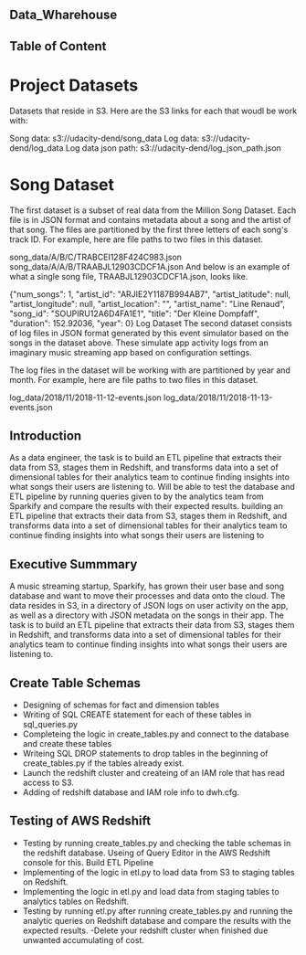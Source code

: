 ## Data_Wharehouse

## Table of Content

# Project Datasets
Datasets that reside in S3. Here are the S3 links for each that woudl be work with:

Song data: s3://udacity-dend/song_data
Log data: s3://udacity-dend/log_data
Log data json path: s3://udacity-dend/log_json_path.json

# Song Dataset
The first dataset is a subset of real data from the Million Song Dataset. Each file is in JSON format and contains metadata about a song and the artist of that song. The files are partitioned by the first three letters of each song's track ID. For example, here are file paths to two files in this dataset.

song_data/A/B/C/TRABCEI128F424C983.json
song_data/A/A/B/TRAABJL12903CDCF1A.json
And below is an example of what a single song file, TRAABJL12903CDCF1A.json, looks like.

{"num_songs": 1, "artist_id": "ARJIE2Y1187B994AB7", "artist_latitude": null, "artist_longitude": null, "artist_location": "", "artist_name": "Line Renaud", "song_id": "SOUPIRU12A6D4FA1E1", "title": "Der Kleine Dompfaff", "duration": 152.92036, "year": 0}
Log Dataset
The second dataset consists of log files in JSON format generated by this event simulator based on the songs in the dataset above. These simulate app activity logs from an imaginary music streaming app based on configuration settings.

The log files in the dataset will be working with are partitioned by year and month. For example, here are file paths to two files in this dataset.

log_data/2018/11/2018-11-12-events.json
log_data/2018/11/2018-11-13-events.json

## Introduction

As a data engineer, the task is to build an ETL pipeline that extracts their data from S3, stages them in Redshift, and transforms data into a set of dimensional tables for their analytics team to continue finding insights into what songs their users are listening to. Will be able to test the database and ETL pipeline by running queries given to by the analytics team from Sparkify and compare the results with their expected results.
building an ETL pipeline that extracts their data from S3, stages them in Redshift, and transforms data into a set of dimensional tables for their analytics team to continue finding insights into what songs their users are listening to

## Executive Summmary

A music streaming startup, Sparkify, has grown their user base and song database and want to move their processes and data onto the cloud. The data resides in S3, in a directory of JSON logs on user activity on the app, as well as a directory with JSON metadata on the songs in their app. The task is to build an ETL pipeline that extracts their data from S3, stages them in Redshift, and transforms data into a set of dimensional tables for their analytics team to continue finding insights into what songs their users are listening to.


## Create Table Schemas

- Designing of schemas for fact and dimension tables
- Writing of  SQL CREATE statement for each of these tables in sql_queries.py
- Completeing the logic in create_tables.py and connect to the database and create these tables
- Writeing SQL DROP statements to drop tables in the beginning of create_tables.py if the tables already exist. 
- Launch the redshift cluster and createing of an IAM role that has read access to S3.
- Adding of redshift database and IAM role info to dwh.cfg.

## Testing of AWS Redshift

- Testing by running create_tables.py and checking the table schemas in the redshift database. Useing of Query Editor in the AWS Redshift console for this.
Build ETL Pipeline
- Implementing of the logic in etl.py to load data from S3 to staging tables on Redshift.
- Implementing the logic in etl.py and load data from staging tables to analytics tables on Redshift.
- Testing by running etl.py after running create_tables.py and running the analytic queries on  Redshift database and compare the results with the expected results.
-Delete your redshift cluster when finished due unwanted accumulating of cost.



